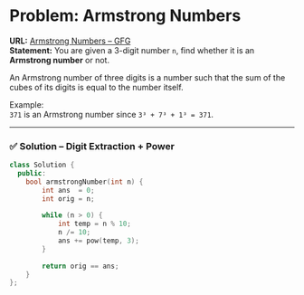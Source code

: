 # Problem: Armstrong Numbers  

**URL:** [Armstrong Numbers – GFG](https://www.geeksforgeeks.org/problems/armstrong-numbers2727/1)  
**Statement:** You are given a 3-digit number `n`, find whether it is an **Armstrong number** or not.  

An Armstrong number of three digits is a number such that the sum of the cubes of its digits is equal to the number itself.  

Example:  
`371` is an Armstrong number since `3³ + 7³ + 1³ = 371`.  

---
### ✅ Solution – Digit Extraction + Power  
```cpp
class Solution {
  public:
    bool armstrongNumber(int n) {
        int ans  = 0;
        int orig = n;
        
        while (n > 0) {
            int temp = n % 10;
            n /= 10;
            ans += pow(temp, 3);
        }
        
        return orig == ans;
    }
};
```